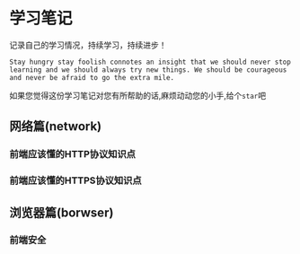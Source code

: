 # 学习笔记

记录自己的学习情况，持续学习，持续进步！

`Stay hungry stay foolish connotes an insight that we should never stop learning and we should always try new things. We should be courageous and never be afraid to go the extra mile.`

如果您觉得这份学习笔记对您有所帮助的话,麻烦动动您的小手,给个`star`吧


## 网络篇(network)

### 前端应该懂的HTTP协议知识点
### 前端应该懂的HTTPS协议知识点

## 浏览器篇(borwser)
### 前端安全

